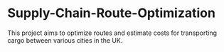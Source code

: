 # Supply-Chain-Route-Optimization
This project aims to optimize routes and estimate costs for transporting cargo between various cities in the UK.
